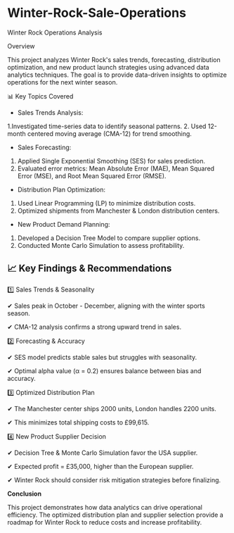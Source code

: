 # Winter-Rock-Sale-Operations
Winter Rock Operations Analysis

Overview

This project analyzes Winter Rock's sales trends, forecasting, distribution optimization, and new product launch strategies using advanced data analytics techniques. The goal is to provide data-driven insights to optimize operations for the next winter season.

📊 Key Topics Covered

- Sales Trends Analysis:

1.Investigated time-series data to identify seasonal patterns.
2. Used 12-month centered moving average (CMA-12) for trend smoothing.

- Sales Forecasting:

1. Applied Single Exponential Smoothing (SES) for sales prediction.
2. Evaluated error metrics: Mean Absolute Error (MAE), Mean Squared Error (MSE), and Root Mean Squared Error (RMSE).

- Distribution Plan Optimization:

1. Used Linear Programming (LP) to minimize distribution costs.
2.  Optimized shipments from Manchester & London distribution centers.

- New Product Demand Planning:

1. Developed a Decision Tree Model to compare supplier options.
2. Conducted Monte Carlo Simulation to assess profitability.
## 📈 Key Findings & Recommendations

1️⃣ Sales Trends & Seasonality

✔ Sales peak in October - December, aligning with the winter sports season.

✔ CMA-12 analysis confirms a strong upward trend in sales.

2️⃣ Forecasting & Accuracy

✔ SES model predicts stable sales but struggles with seasonality.

✔ Optimal alpha value (α = 0.2) ensures balance between bias and accuracy.

3️⃣ Optimized Distribution Plan

✔ The Manchester center ships 2000 units, London handles 2200 units.

✔ This minimizes total shipping costs to £99,615.

4️⃣ New Product Supplier Decision

✔ Decision Tree & Monte Carlo Simulation favor the USA supplier.

✔ Expected profit = £35,000, higher than the European supplier.

✔ Winter Rock should consider risk mitigation strategies before finalizing.

**Conclusion**

This project demonstrates how data analytics can drive operational efficiency. The optimized distribution plan and supplier selection provide a roadmap for Winter Rock to reduce costs and increase profitability.
